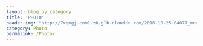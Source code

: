 ```yaml
---
layout: blog_by_category
title: 'PHOTO'
header-img: "http://7xqmgj.com1.z0.glb.clouddn.com/2016-10-25-04077_monuments_1920x1080.jpg"
category: Photo
permalink: /Photo/
---
```


